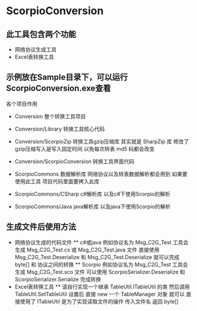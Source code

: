 ScorpioConversion
==============
## 此工具包含两个功能 
* 网络协议生成工具
* Excel表转换工具
## 示例放在Sample目录下，可以运行ScorpioConversion.exe查看

各个项目作用
* Conversion 整个转换工具项目 
* Conversion/Library 转换工具核心代码
* Conversion/ScorpioZip 转换工具gzip压缩库 其实就是 SharpZip 库  修改了gzip压缩写入是写入固定时间 以免每次转表 md5 码都会改变
* Conversion/ScorpioConversion 转换工具界面代码

* ScorpioCommons 数据解析库 网络协议以及转表数据解析都会用到 如果要使用此工具 项目代码里面要拷入此库
* ScorpioCommons/CSharp c#解析库 以及c#下使用Scorpio的解析
* ScorpioCommons/Java java解析库 以及java下使用Scorpio的解析


## 生成文件后使用方法
* 网络协议生成的代码文件 
** c#或java 例如协议名为 Msg_C2G_Test 工具会生成 Msg_C2G_Test.cs 或 Msg_C2G_Test.java 文件 直接使用 Msg_C2G_Test.Deserialize 和 Msg_C2G_Test.Deserialize 就可以完成 byte[] 和 协议之间的转换
** Scorpio 例如协议名为 Msg_C2G_Test 工具会生成 Msg_C2G_Test.sco 文件 可以使用 ScorpioSerializer.Deserialize 和 ScorpioSerializer.Serialize 完成转换
* Excel表转换工具
** 请自行实现一个继承 TableUtil.ITableUtil 的类 然后调用 TableUtil.SetTableUtil 设置后 直接 new 一个 TableManager 对象 就可以 直接使用了 ITableUtil 是为了实现读取文件的操作 传入文件名 返回 byte[]